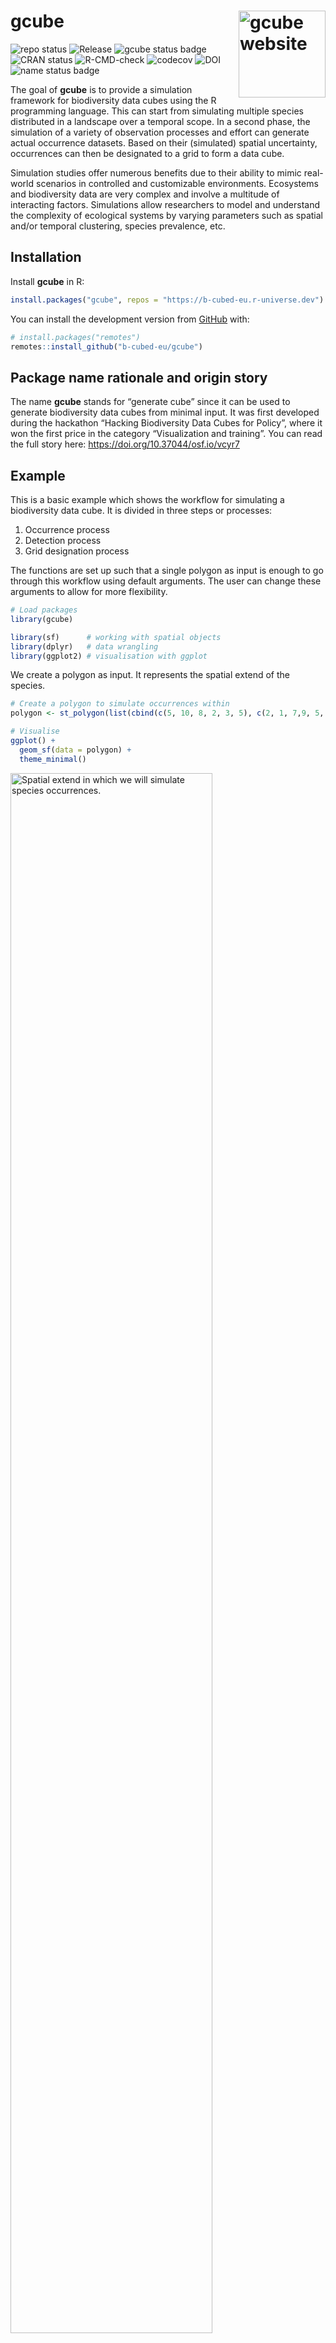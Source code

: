 
<!-- README.md is generated from README.Rmd. Please edit that file -->

# gcube <a href="https://b-cubed-eu.github.io/gcube/"><img src="man/figures/logo.png" align="right" height="139" alt="gcube website" /></a>

<!-- badges: start -->
<p align="left">
<a href="https://www.repostatus.org/#active"><img src="https://www.repostatus.org/badges/latest/active.svg" alt="repo status" style="display:inline-block;"></a>
<a href="https://github.com/b-cubed-eu/gcube/releases"><img src="https://img.shields.io/github/release/b-cubed-eu/gcube.svg" alt="Release" style="display:inline-block;"></a>
<a href="https://b-cubed-eu.r-universe.dev/gcube"><img src="https://b-cubed-eu.r-universe.dev/gcube/badges/version" alt="gcube status badge" style="display:inline-block;"></a>
<a href="https://CRAN.R-project.org/package=gcube"><img src="https://www.r-pkg.org/badges/version/gcube" alt="CRAN status" style="display:inline-block;"></a>
<a href="https://github.com/b-cubed-eu/gcube/actions/workflows/check_on_different_r_os.yml"><img src="https://github.com/b-cubed-eu/gcube/actions/workflows/check_on_different_r_os.yml/badge.svg" alt="R-CMD-check" style="display:inline-block;"></a>
<a href="https://app.codecov.io/gh/b-cubed-eu/gcube/"><img src="https://codecov.io/gh/b-cubed-eu/gcube/branch/main/graph/badge.svg" alt="codecov" style="display:inline-block;"></a>
<a href="https://doi.org/10.5281/zenodo.14038996"><img src="https://zenodo.org/badge/DOI/10.5281/zenodo.14038996.svg" alt="DOI" style="display:inline-block;"></a>
<a href="https://b-cubed-eu.r-universe.dev/"><img src="https://b-cubed-eu.r-universe.dev/badges/:name?color=6CDDB4" alt="name status badge" style="display:inline-block;"></a>
</p>
<!-- badges: end -->

The goal of **gcube** is to provide a simulation framework for
biodiversity data cubes using the R programming language. This can start
from simulating multiple species distributed in a landscape over a
temporal scope. In a second phase, the simulation of a variety of
observation processes and effort can generate actual occurrence
datasets. Based on their (simulated) spatial uncertainty, occurrences
can then be designated to a grid to form a data cube.

Simulation studies offer numerous benefits due to their ability to mimic
real-world scenarios in controlled and customizable environments.
Ecosystems and biodiversity data are very complex and involve a
multitude of interacting factors. Simulations allow researchers to model
and understand the complexity of ecological systems by varying
parameters such as spatial and/or temporal clustering, species
prevalence, etc.

## Installation

Install **gcube** in R:

``` r
install.packages("gcube", repos = "https://b-cubed-eu.r-universe.dev")
```

You can install the development version from
[GitHub](https://github.com/) with:

``` r
# install.packages("remotes")
remotes::install_github("b-cubed-eu/gcube")
```

## Package name rationale and origin story

The name **gcube** stands for “generate cube” since it can be used to
generate biodiversity data cubes from minimal input. It was first
developed during the hackathon “Hacking Biodiversity Data Cubes for
Policy”, where it won the first price in the category “Visualization and
training”. You can read the full story here:
<https://doi.org/10.37044/osf.io/vcyr7>

## Example

This is a basic example which shows the workflow for simulating a
biodiversity data cube. It is divided in three steps or processes:

1.  Occurrence process
2.  Detection process
3.  Grid designation process

The functions are set up such that a single polygon as input is enough
to go through this workflow using default arguments. The user can change
these arguments to allow for more flexibility.

``` r
# Load packages
library(gcube)

library(sf)      # working with spatial objects
library(dplyr)   # data wrangling
library(ggplot2) # visualisation with ggplot
```

We create a polygon as input. It represents the spatial extend of the
species.

``` r
# Create a polygon to simulate occurrences within
polygon <- st_polygon(list(cbind(c(5, 10, 8, 2, 3, 5), c(2, 1, 7,9, 5, 2))))

# Visualise
ggplot() + 
  geom_sf(data = polygon) +
  theme_minimal()
```

<img src="man/figures/readme-polygon-1.png" alt="Spatial extend in which we will simulate species occurrences." width="80%" />

### Occurrence process

We generate occurrence points within the polygon using the
`simulate_occurrences()` function. In this function, the user can
specify different levels of spatial clustering, and define the trend of
number of occurrences over time. The default is a random spatial pattern
and a single time point with `rpois(1, 50)` occurrences.

``` r
# Simulate occurrences within polygon
occurrences_df <- simulate_occurrences(
  species_range = polygon,
  initial_average_occurrences = 50,
  spatial_pattern = c("random", "clustered"),
  n_time_points = 1,
  seed = 123)
#> [using unconditional Gaussian simulation]

# Visualise
ggplot() + 
  geom_sf(data = polygon) +
  geom_sf(data = occurrences_df) +
  theme_minimal()
```

<img src="man/figures/readme-simulate-occurrences-1.png" alt="Spatial distribution of occurrences within the polygon." width="80%" />

### Detection process

In the second step we define the sampling process, based on the
detection probability of the species and the sampling bias. This is done
using the `sample_observations()` function. The default sampling bias is
`"no_bias"`, but bias can be added using a polygon or a grid as well.

``` r
# Detect occurrences
detections_df_raw <- sample_observations(
  occurrences = occurrences_df,
  detection_probability = 0.5,
  sampling_bias = c("no_bias", "polygon", "manual"),
  seed = 123)

# Visualise
ggplot() + 
  geom_sf(data = polygon) +
  geom_sf(data = detections_df_raw,
          aes(colour = observed)) +
  theme_minimal()
```

<img src="man/figures/readme-detect-occurrences-1.png" alt="Spatial distribution of occurrences with indication of sampling status." width="80%" />

We select the detected occurrences and add an uncertainty to these
observations. This can be done using the `filter_observations()` and
`add_coordinate_uncertainty()` functions, respectively.

``` r
# Select detected occurrences only
detections_df <- filter_observations(
  observations_total = detections_df_raw)

# Add coordinate uncertainty
set.seed(123)
coord_uncertainty_vec <- rgamma(nrow(detections_df), shape = 2, rate = 6)
observations_df <- add_coordinate_uncertainty(
  observations = detections_df,
  coords_uncertainty_meters = coord_uncertainty_vec)

# Created and sf object with uncertainty circles to visualise
buffered_observations <- st_buffer(
  observations_df,
  observations_df$coordinateUncertaintyInMeters)

# Visualise
ggplot() + 
  geom_sf(data = polygon) +
  geom_sf(data = buffered_observations,
          fill = alpha("firebrick", 0.3)) +
  geom_sf(data = observations_df, colour = "firebrick") +
  theme_minimal()
```

<img src="man/figures/readme-uncertainty-occurrences-1.png" alt="Spatial distribution of detected occurrences with coordinate uncertainty." width="80%" />

### Grid designation process

Finally, observations are designated to a grid with `grid_designation()`
to create an occurrence cube. We create a grid over the spatial extend
using `sf::st_make_grid()`.

``` r
# Define a grid over spatial extend
grid_df <- st_make_grid(
    buffered_observations,
    square = TRUE,
    cellsize = c(1.2, 1.2)
  ) %>%
  st_sf() %>%
  mutate(intersect = as.vector(st_intersects(geometry, polygon,
                                             sparse = FALSE))) %>%
  dplyr::filter(intersect == TRUE) %>%
  dplyr::select(-"intersect")
```

To create an occurrence cube, `grid_designation()` will randomly take a
point within the uncertainty circle around the observations. These
points can be extracted by setting the argument `aggregate = FALSE`.

``` r
# Create occurrence cube
occurrence_cube_df <- grid_designation(
  observations = observations_df,
  grid = grid_df,
  seed = 123)

# Get sampled points within uncertainty circle
sampled_points <- grid_designation(
  observations = observations_df,
  grid = grid_df,
  aggregate = FALSE,
  seed = 123)

# Visualise grid designation
ggplot() +
  geom_sf(data = occurrence_cube_df, linewidth = 1) +
  geom_sf_text(data = occurrence_cube_df, aes(label = n)) +
  geom_sf(data = buffered_observations,
          fill = alpha("firebrick", 0.3)) +
  geom_sf(data = sampled_points, colour = "blue") +
  geom_sf(data = observations_df, colour = "firebrick") +
  labs(x = "", y = "", fill = "n") +
  theme_minimal()
```

<img src="man/figures/readme-grid-designation-1.png" alt="Distribution of random samples within uncertainty circle." width="80%" />

The output gives the number of observations per grid cell and minimal
coordinate uncertainty per grid cell.

``` r
# Visualise minimal coordinate uncertainty
ggplot() +
  geom_sf(data = occurrence_cube_df, aes(fill = min_coord_uncertainty),
          alpha = 0.5, linewidth = 1) +
  geom_sf_text(data = occurrence_cube_df, aes(label = n)) +
  scale_fill_continuous(type = "viridis") +
  labs(x = "", y = "") +
  theme_minimal()
```

<img src="man/figures/readme-visualise-designation-1.png" alt="Distribution of minimal coordinate uncertainty." width="80%" />

### Cubes for multiple species

Each cube simulation function mentioned earlier has a corresponding
mapping function. These mapping functions are designed to handle
operations for multiple species simultaneously by using the
`purrr::pmap()` function. Please consult the documentation for detailed
information on how these mapping functions are implemented.

| single species               | multiple species                 |
|------------------------------|----------------------------------|
| simulate_occurrences()       | map_simulate_occurrences()       |
| sample_observations()        | map_sample_observations()        |
| filter_observations()        | map_filter_observations()        |
| add_coordinate_uncertainty() | map_add_coordinate_uncertainty() |
| grid_designation()           | map_grid_designation()           |
